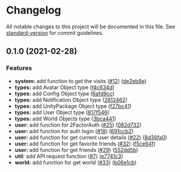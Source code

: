 # Changelog

All notable changes to this project will be documented in this file. See [standard-version](https://github.com/conventional-changelog/standard-version) for commit guidelines.

## 0.1.0 (2021-02-28)


### Features

* **system:** add function to get the visits ([#12](https://github.com/mnao305/vrc-api/issues/12)) ([de2eb8e](https://github.com/mnao305/vrc-api/commit/de2eb8ee979030852f584eb2b3d7567e2b9b4dd9))
* **types:** add Avatar Object type ([f4c634d](https://github.com/mnao305/vrc-api/commit/f4c634dd2a4c2457fd99c5415a0e1c99172680a8))
* **types:** add Config Object type ([6afd9cc](https://github.com/mnao305/vrc-api/commit/6afd9ccd8b914a178e8ec7813f04dd8e9702cf8e))
* **types:** add Notification Object type ([2812462](https://github.com/mnao305/vrc-api/commit/2812462ea3d37d8c1da582d507195865bd0a03e8))
* **types:** add UnityPackage Object type ([f27bc41](https://github.com/mnao305/vrc-api/commit/f27bc4161b3dc3c326112ad18430580f964018b7))
* **types:** add User Object type ([817f546](https://github.com/mnao305/vrc-api/commit/817f546474bddf99dfcd732a4fb4b91d2d2bcd61))
* **types:** add World Objects type ([3bca441](https://github.com/mnao305/vrc-api/commit/3bca441af580302278b6e7caae76842469af0ade))
* **user:** add function for 2FactorAuth ([#25](https://github.com/mnao305/vrc-api/issues/25)) ([082d732](https://github.com/mnao305/vrc-api/commit/082d732a92a897f78ad4b10808a497234e9504e7))
* **user:** add function for auth login ([#18](https://github.com/mnao305/vrc-api/issues/18)) ([691ccb2](https://github.com/mnao305/vrc-api/commit/691ccb2738396ea69bc653a801123c89b1d1ee49))
* **user:** add function for get current user details ([#22](https://github.com/mnao305/vrc-api/issues/22)) ([8d36fa0](https://github.com/mnao305/vrc-api/commit/8d36fa07b827ada030bd4b58a5f5233b0c20ad2b))
* **user:** add function for get favorite friends ([#32](https://github.com/mnao305/vrc-api/issues/32)) ([f5ce64f](https://github.com/mnao305/vrc-api/commit/f5ce64fd94c7498941a175ad6c71f9886e3d7698))
* **user:** add function for get friends ([#29](https://github.com/mnao305/vrc-api/issues/29)) ([552dd5b](https://github.com/mnao305/vrc-api/commit/552dd5ba0bb396b17d842e07c03f1ed4c1a6feba))
* **util:** add API request function ([#7](https://github.com/mnao305/vrc-api/issues/7)) ([e7741c3](https://github.com/mnao305/vrc-api/commit/e7741c391aa45b067814279460a5c2eb58f8e430))
* **world:** add function for get world ([#33](https://github.com/mnao305/vrc-api/issues/33)) ([b06e1cb](https://github.com/mnao305/vrc-api/commit/b06e1cb92450a2c6b02b16ed26b42b957951ac7f))
